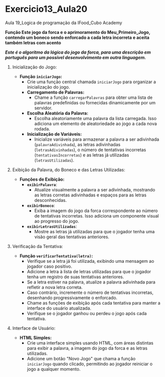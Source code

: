 # Exercicio13_Aula20
Aula 19_Logica de programação da IFood_Cubo Academy

**Função Este jogo da forca e o aprimoramento do Meu_Primeiro_Jogo, contendo um boneco sendo enforcado a cada letra incorreta e aceita também letras com acento**

***Este é o algoritmo da lógica do jogo da forca, para uma descrição em português para um possível desenvolvimento em outra linguagem.***

1) Inicialização do Jogo:
   - **Função `iniciarJogo`:**
      - Crie uma função central chamada `iniciarJogo` para organizar a inicialização do jogo.
      - **Carregamento de Palavras:**
         - Chame a função `carregarPalavras` para obter uma lista de palavras predefinidas ou fornecidas dinamicamente por um servidor.
      - **Escolha Aleatória da Palavra:**
         - Escolha aleatoriamente uma palavra da lista carregada. Isso adiciona um elemento de aleatoriedade ao jogo a cada nova rodada.
      - **Inicialização de Variáveis:**
         - Inicialize variáveis para armazenar a palavra a ser adivinhada (`palavraAdivinhada`), as letras adivinhadas (`letrasAdivinhadas`), o número de tentativas incorretas (`tentativasIncorretas`) e as letras já utilizadas (`letrasUtilizadas`).

2) Exibição da Palavra, do Boneco e das Letras Utilizadas:
   - **Funções de Exibição:**
      - **`exibirPalavra`**:
         - Atualize visualmente a palavra a ser adivinhada, mostrando as letras corretas adivinhadas e espaços para as letras desconhecidas.
      - **`exibirBoneco`**:
         - Exiba a imagem do jogo da forca correspondente ao número de tentativas incorretas. Isso adiciona um componente visual ao progresso do jogo.
      - **`exibirLetrasUtilizadas`**:
         - Mostre as letras já utilizadas para que o jogador tenha uma visão geral das tentativas anteriores.

3) Verificação da Tentativa:
   - **Função `verificarTentativa(letra)`:**
      - Verifique se a letra já foi utilizada, exibindo uma mensagem ao jogador caso positivo.
      - Adicione a letra à lista de letras utilizadas para que o jogador tenha um registro de suas tentativas anteriores.
      - Se a letra estiver na palavra, atualize a palavra adivinhada para refletir a nova letra correta.
      - Caso contrário, incremente o número de tentativas incorretas, desenhando progressivamente o enforcado.
      - Chame as funções de exibição após cada tentativa para manter a interface do usuário atualizada.
      - Verifique se o jogador ganhou ou perdeu o jogo após cada tentativa.

4) Interface de Usuário:
   - **HTML Simples:**
      - Crie uma interface simples usando HTML, com áreas distintas para exibir a palavra, a imagem do jogo da forca e as letras utilizadas.
      - Adicione um botão "Novo Jogo" que chama a função `iniciarJogo` quando clicado, permitindo ao jogador reiniciar o jogo a qualquer momento.
